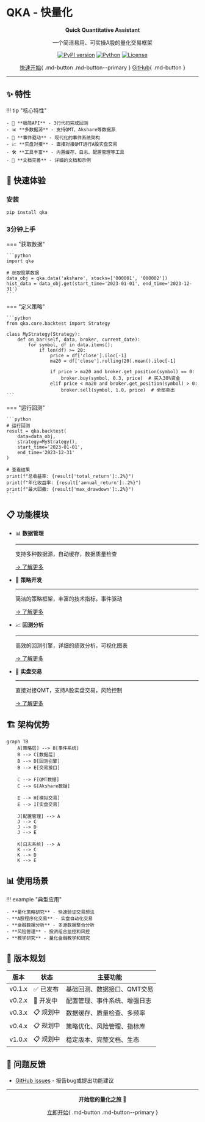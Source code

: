 # QKA - 快量化

<div align="center" markdown="1">

**Quick Quantitative Assistant**

一个简洁易用、可实操A股的量化交易框架

[![PyPI version](https://badge.fury.io/py/qka.svg)](https://badge.fury.io/py/qka)
[![Python](https://img.shields.io/badge/python-3.8+-blue.svg)](https://www.python.org/downloads/)
[![License](https://img.shields.io/badge/license-MIT-green.svg)](LICENSE)

[快速开始](getting-started/installation.md){ .md-button .md-button--primary }
[GitHub](https://github.com/zsrl/qka){ .md-button }

</div>

---

## ✨ 特性

!!! tip "核心特性"

    - 🚀 **极简API** - 3行代码完成回测
    - 📊 **多数据源** - 支持QMT、Akshare等数据源
    - 🔄 **事件驱动** - 现代化的事件系统架构
    - 📈 **实盘对接** - 直接对接QMT进行A股实盘交易
    - 🛠️ **工具丰富** - 内置缓存、日志、配置管理等工具
    - 📖 **文档完善** - 详细的文档和示例

## 🚀 快速体验

### 安装

```bash
pip install qka
```

### 3分钟上手

=== "获取数据"

    ```python
    import qka
    
    # 获取股票数据
    data_obj = qka.data('akshare', stocks=['000001', '000002'])
    hist_data = data_obj.get(start_time='2023-01-01', end_time='2023-12-31')
    ```

=== "定义策略"

    ```python
    from qka.core.backtest import Strategy
    
    class MyStrategy(Strategy):
        def on_bar(self, data, broker, current_date):
            for symbol, df in data.items():
                if len(df) >= 20:
                    price = df['close'].iloc[-1]
                    ma20 = df['close'].rolling(20).mean().iloc[-1]
                    
                    if price > ma20 and broker.get_position(symbol) == 0:
                        broker.buy(symbol, 0.3, price)  # 买入30%资金
                    elif price < ma20 and broker.get_position(symbol) > 0:
                        broker.sell(symbol, 1.0, price)  # 全部卖出
    ```

=== "运行回测"

    ```python
    # 运行回测
    result = qka.backtest(
        data=data_obj,
        strategy=MyStrategy(),
        start_time='2023-01-01',
        end_time='2023-12-31'
    )
    
    # 查看结果
    print(f"总收益率: {result['total_return']:.2%}")
    print(f"年化收益率: {result['annual_return']:.2%}")
    print(f"最大回撤: {result['max_drawdown']:.2%}")
    ```

## 📋 功能模块

<div class="grid cards" markdown>

-   📊 **数据管理**

    ---

    支持多种数据源，自动缓存，数据质量检查

    [→ 了解更多](user-guide/data.md)

-   🧠 **策略开发**

    ---

    简洁的策略框架，丰富的技术指标，事件驱动

    [→ 了解更多](user-guide/strategy.md)

-   📈 **回测分析**

    ---

    高效的回测引擎，详细的绩效分析，可视化图表

    [→ 了解更多](user-guide/backtest.md)

-   🚀 **实盘交易**

    ---

    直接对接QMT，支持A股实盘交易，风险控制

    [→ 了解更多](user-guide/trading.md)

</div>

## 🏗️ 架构优势

```mermaid
graph TB
    A[策略层] --> B[事件系统]
    B --> C[数据层]
    B --> D[回测引擎]
    B --> E[交易接口]
    
    C --> F[QMT数据]
    C --> G[Akshare数据]
    
    E --> H[模拟交易]
    E --> I[实盘交易]
    
    J[配置管理] --> A
    J --> C
    J --> D
    J --> E
    
    K[日志系统] --> A
    K --> C
    K --> D
    K --> E
```

## 📊 使用场景

!!! example "典型应用"

    - **量化策略研究** - 快速验证交易想法
    - **A股程序化交易** - 实盘自动化交易
    - **金融数据分析** - 多源数据整合分析
    - **风险管理** - 投资组合监控和风控
    - **教学研究** - 量化金融教学和研究

## 🎯 版本规划

| 版本 | 状态 | 主要功能 |
|------|------|----------|
| v0.1.x | ✅ 已发布 | 基础回测、数据接口、QMT交易 |
| v0.2.x | 🚧 开发中 | 配置管理、事件系统、增强日志 |
| v0.3.x | 📋 规划中 | 数据缓存、质量检查、多频率 |
| v0.4.x | 📋 规划中 | 策略优化、风险管理、指标库 |
| v1.0.x | 📋 规划中 | 稳定版本、完整文档、生态 |

## 🐛 问题反馈

- [GitHub Issues](https://github.com/zsrl/qka/issues) - 报告bug或提出功能建议

---

<div align="center" markdown="1">

**开始您的量化之旅** 🚀

[立即开始](getting-started/installation.md){ .md-button .md-button--primary }

</div>
